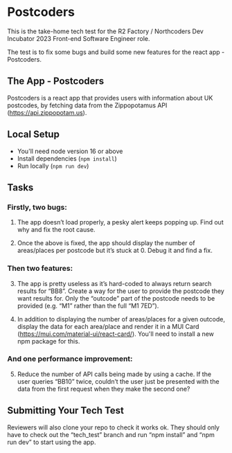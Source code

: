 # Postcoders

This is the take-home tech test for the R2 Factory / Northcoders Dev Incubator 2023 Front-end Software Engineer role.

The test is to fix some bugs and build some new features for the react app - Postcoders.

## The App - Postcoders

Postcoders is a react app that provides users with information about UK postcodes, by fetching data from the Zippopotamus API (https://api.zippopotam.us).

## Local Setup

-   You'll need node version 16 or above
-   Install dependencies (`npm install`)
-   Run locally (`npm run dev`)


## Tasks ##

### Firstly, two bugs:

1. The app doesn’t load properly, a pesky alert keeps popping up. Find out why and fix the root cause.

2. Once the above is fixed, the app should display the number of areas/places per postcode but it’s stuck at 0. Debug it and find a fix.

### Then two features:

3. The app is pretty useless as it’s hard-coded to always return search results for “BB8”. Create a way for the user to provide the postcode they want results for. Only the “outcode” part of the postcode needs to be provided (e.g. “M1” rather than the full “M1 7ED”).

4. In addition to displaying the number of areas/places for a given outcode, display the data for each area/place and render it in a MUI Card (https://mui.com/material-ui/react-card/). You'll need to install a new npm package for this.

### And one performance improvement:

5. Reduce the number of API calls being made by using a cache. If the user queries “BB10” twice, couldn’t the user just be presented with the data from the first request when they make the second one?

## Submitting Your Tech Test

Reviewers will also clone your repo to check it works ok. They should only have to check out the “tech_test” branch and run “npm install” and “npm run dev” to start using the app.
